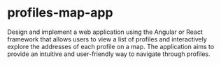 # profiles-map-app
Design and implement a web application using the Angular or React framework that allows users to view a list of profiles and interactively explore the addresses of each profile on a map. The application aims to provide an intuitive and user-friendly way to navigate through profiles.
